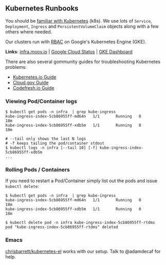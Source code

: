 ## Kubernetes Runbooks

You should be [familiar with Kubernetes](https://kubernetes.io/docs/tutorials/kubernetes-basics/) (k8s). We use lots of `Service`, `Deployment`, `Ingress` and `PersistentVolumeClaim` objects along with a few others where needed.

Our clusters run with [RBAC](https://kubernetes.io/docs/reference/access-authn-authz/rbac/) on Google's Kubernetes Engine (GKE).

**Links**: [infra.moov.io](https://infra.moov.io) | [Google Cloud Status](https://status.cloud.google.com/) | [GKE Dashboard](https://console.cloud.google.com/kubernetes/list)

There are also several gommunity guides for troubleshooting Kubernetes problems:

- [Kubernetes.io Guide](https://kubernetes.io/docs/tasks/debug-application-cluster/debug-cluster/)
- [Cloud.gov Guide](https://cloud.gov/docs/ops/runbook/troubleshooting-kubernetes/)
- [Codefresh.io Guide](https://codefresh.io/Kubernetes-Tutorial/recover-broken-kubernetes-cluster/)

### Viewing Pod/Container logs

```
$ kubectl get pods -n infra  | grep kube-ingress
kube-ingress-index-5cb86955ff-md64n   1/1       Running   0          18m
kube-ingress-index-5cb86955ff-xdb5m   1/1       Running   0          18m

# --tail only shows the last N logs
# -f keeps tailing the pod/container stdout
$ kubectl logs -n infra [--tail 10] [-f] kube-ingress-index-5cb86955ff-xdb5m
...
```

### Rolling Pods / Containers

If you need to restart a Pod/Container simply list out the pods and issue `kubectl delete`:

```
$ kubectl get pods -n infra  | grep kube-ingress
kube-ingress-index-5cb86955ff-md64n   1/1       Running   0          18m
kube-ingress-index-5cb86955ff-xdb5m   1/1       Running   0          18m

$ kubectl delete pod -n infra kube-ingress-index-5cb86955ff-rtdms
pod "kube-ingress-index-5cb86955ff-rtdms" deleted
```

### Emacs

[chrisbarrett/kubernetes-el](https://github.com/chrisbarrett/kubernetes-el) works with our setup. Talk to @adamdecaf for help.
